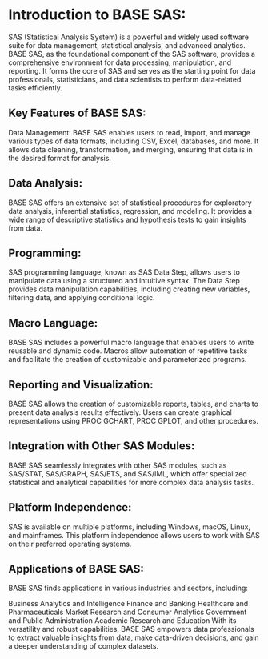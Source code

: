 # Introduction to BASE SAS:

SAS (Statistical Analysis System) is a powerful and widely used software suite for data management, statistical analysis, and advanced analytics. BASE SAS, as the foundational component of the SAS software, provides a comprehensive environment for data processing, manipulation, and reporting. It forms the core of SAS and serves as the starting point for data professionals, statisticians, and data scientists to perform data-related tasks efficiently.

## Key Features of BASE SAS:

Data Management: BASE SAS enables users to read, import, and manage various types of data formats, including CSV, Excel, databases, and more. It allows data cleaning, transformation, and merging, ensuring that data is in the desired format for analysis.

## Data Analysis: 
BASE SAS offers an extensive set of statistical procedures for exploratory data analysis, inferential statistics, regression, and modeling. It provides a wide range of descriptive statistics and hypothesis tests to gain insights from data.

## Programming: 
SAS programming language, known as SAS Data Step, allows users to manipulate data using a structured and intuitive syntax. The Data Step provides data manipulation capabilities, including creating new variables, filtering data, and applying conditional logic.

## Macro Language: 
BASE SAS includes a powerful macro language that enables users to write reusable and dynamic code. Macros allow automation of repetitive tasks and facilitate the creation of customizable and parameterized programs.

## Reporting and Visualization:
BASE SAS allows the creation of customizable reports, tables, and charts to present data analysis results effectively. Users can create graphical representations using PROC GCHART, PROC GPLOT, and other procedures.

## Integration with Other SAS Modules: 
BASE SAS seamlessly integrates with other SAS modules, such as SAS/STAT, SAS/GRAPH, SAS/ETS, and SAS/IML, which offer specialized statistical and analytical capabilities for more complex data analysis tasks.

## Platform Independence: 
SAS is available on multiple platforms, including Windows, macOS, Linux, and mainframes. This platform independence allows users to work with SAS on their preferred operating systems.

## Applications of BASE SAS:

BASE SAS finds applications in various industries and sectors, including:

Business Analytics and Intelligence
Finance and Banking
Healthcare and Pharmaceuticals
Market Research and Consumer Analytics
Government and Public Administration
Academic Research and Education
With its versatility and robust capabilities, BASE SAS empowers data professionals to extract valuable insights from data, make data-driven decisions, and gain a deeper understanding of complex datasets.

